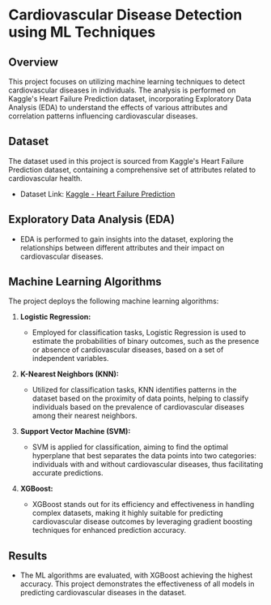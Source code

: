 # Cardiovascular Disease Detection using ML Techniques

## Overview

This project focuses on utilizing machine learning techniques to detect cardiovascular diseases in individuals. The analysis is performed on Kaggle's Heart Failure Prediction dataset, incorporating Exploratory Data Analysis (EDA) to understand the effects of various attributes and correlation patterns influencing cardiovascular diseases.

## Dataset

The dataset used in this project is sourced from Kaggle's Heart Failure Prediction dataset, containing a comprehensive set of attributes related to cardiovascular health. 

- Dataset Link: [Kaggle - Heart Failure Prediction](<https://www.kaggle.com/datasets/andrewmvd/heart-failure-clinical-data>)

## Exploratory Data Analysis (EDA)

- EDA is performed to gain insights into the dataset, exploring the relationships between different attributes and their impact on cardiovascular diseases.

## Machine Learning Algorithms

The project deploys the following machine learning algorithms:

1. **Logistic Regression:**
   - Employed for classification tasks, Logistic Regression is used to estimate the probabilities of binary outcomes, such as the presence or absence of cardiovascular diseases, based on a set of independent variables.

2. **K-Nearest Neighbors (KNN):**
   - Utilized for classification tasks, KNN identifies patterns in the dataset based on the proximity of data points, helping to classify individuals based on the prevalence of cardiovascular diseases among their nearest neighbors.

3. **Support Vector Machine (SVM):**
   - SVM is applied for classification, aiming to find the optimal hyperplane that best separates the data points into two categories: individuals with and without cardiovascular diseases, thus facilitating accurate predictions.

4. **XGBoost:**
   - XGBoost stands out for its efficiency and effectiveness in handling complex datasets, making it highly suitable for predicting cardiovascular disease outcomes by leveraging gradient boosting techniques for enhanced prediction accuracy.


## Results

- The ML algorithms are evaluated, with XGBoost achieving the highest accuracy. This project demonstrates the effectiveness of all models in predicting cardiovascular diseases in the dataset.


